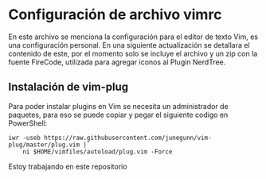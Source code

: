 # Configuración de archivo vimrc

En este archivo se menciona la configuración para el editor de texto Vim, es una configuración personal. En una siguiente actualización se detallara el contenido de este, por el momento solo se incluye el archivo y un zip con la fuente FireCode, utilizada para agregar iconos al Plugin NerdTree.

## Instalación de vim-plug

Para poder instalar plugins en Vim se necesita un administrador de paquetes, para eso se puede copiar y pegar el siguiente codigo en PowerShell:

```
iwr -useb https://raw.githubusercontent.com/junegunn/vim-plug/master/plug.vim |`
    ni $HOME/vimfiles/autoload/plug.vim -Force
```
Estoy trabajando en este repositorio
